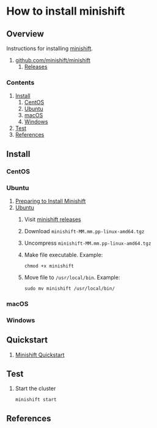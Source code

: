 # How to install minishift

## Overview

Instructions for installing [minishift](https://www.okd.io/minishift/).

1. [github.com/minishift/minishift](https://github.com/minishift/minishift)
    1. [Releases](https://github.com/minishift/minishift/releases)

### Contents

1. [Install](#install)
    1. [CentOS](#centos)
    1. [Ubuntu](#ubuntu)
    1. [macOS](#macos)
    1. [Windows](#windows)
1. [Test](#test)
1. [References](#references)

## Install

### CentOS

### Ubuntu

1. [Preparing to Install Minishift](https://docs.okd.io/latest/minishift/getting-started/preparing-to-install.html)
1. [Ubuntu](https://docs.okd.io/latest/minishift/getting-started/installing.html)
    1. Visit [minishift releases](https://github.com/minishift/minishift/releases)
    1. Download `minishift-MM.mm.pp-linux-amd64.tgz`
    1. Uncompress `minishift-MM.mm.pp-linux-amd64.tgz`
    1. Make file executable.
       Example:

        ```console
        chmod +x minishift
        ```

    1. Move file to `/usr/local/bin`.
       Example:

        ```console
        sudo mv minishift /usr/local/bin/
       ```

### macOS

### Windows

## Quickstart

1. [Minishift Quickstart](https://docs.okd.io/latest/minishift/getting-started/quickstart.html)

## Test

1. Start the cluster

    ```console
    minishift start
    ```

## References
